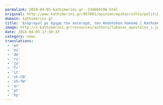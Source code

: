 ```yaml
---
permalink: 2018-04-05-kathimerini.gr--334604196.html
original: http://www.kathimerini.gr/957691/opinion/epikairothta/politikh/diorismoi-me-oxhma-ton-laikismo
domain: kathimerini.gr
title: 'Διορισμοί με όχημα τον λαϊκισμό, του Απόστολου Λακασά | Kathimerini'
image: http://s.kathimerini.gr/resources/authors/lakasas_apostolos_s.jpg
date: 2018-04-05 17:50:33
category: news
translations: 
 - 'en'
 - 'es'
 - 'de'
 - 'ru'
 - 'ja'
 - 'fr'
 - 'it'
 - 'zh-CN'
 - 'zh-TW'
 - 'ar'
 - 'pt'
 - 'hy'
---
```



